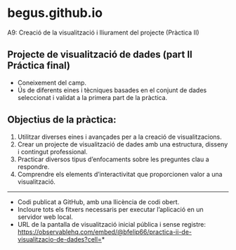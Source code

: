 # begus.github.io
A9: Creació de la visualització i lliurament del projecte (Pràctica II)
## **Projecte de visualització de dades (part II Práctica final)**

* Coneixement del camp.
* Ús de diferents eines i tècniques basades en el conjunt de dades seleccionat i validat a la primera part de la pràctica. 

## **Objectius de la pràctica:**

1. Utilitzar diverses eines i avançades per a la creació de visualitzacions.
2. Crear un projecte de visualització de dades amb una estructura, disseny i contingut professional.
3. Practicar diversos tipus d’enfocaments sobre les preguntes clau a respondre.
4. Comprendre els elements d’interactivitat que proporcionen valor a una visualització.

***

* Codi publicat a GitHub, amb una llicència de codi obert.
* Incloure tots els fitxers necessaris per executar l’aplicació en un servidor web local. 
* URL de la pantalla de visualització inicial pública i sense registre: https://observablehq.com/embed/@bfelip66/practica-ii-de-visualitzacio-de-dades?cell=*
